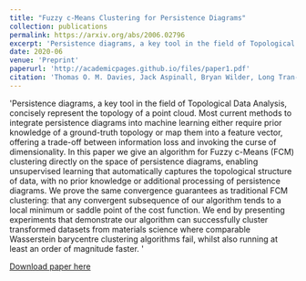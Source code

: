 ```yaml
---
title: "Fuzzy c-Means Clustering for Persistence Diagrams"
collection: publications
permalink: https://arxiv.org/abs/2006.02796
excerpt: 'Persistence diagrams, a key tool in the field of Topological Data Analysis, concisely represent the topology of a point cloud. Most current methods to integrate persistence diagrams into machine learning either require prior knowledge of a ground-truth topology or map them into a feature vector, offering a trade-off between information loss and invoking the curse of dimensionality. In this paper we give an algorithm for Fuzzy c-Means (FCM) clustering directly on the space of persistence diagrams, enabling unsupervised learning that automatically captures the topological structure of data, with no prior knowledge or additional processing of persistence diagrams. We prove the same convergence guarantees as traditional FCM clustering: that any convergent subsequence of our algorithm tends to a local minimum or saddle point of the cost function. We end by presenting experiments that demonstrate our algorithm can successfully cluster transformed datasets from materials science where comparable Wasserstein barycentre clustering algorithms fail, whilst also running at least an order of magnitude faster. '
date: 2020-06
venue: 'Preprint'
paperurl: 'http://academicpages.github.io/files/paper1.pdf'
citation: 'Thomas O. M. Davies, Jack Aspinall, Bryan Wilder, Long Tran-Thanh. &quot;Fuzzy c-Means Clustering for Persistence Diagrams&quot; <i>arXiv:2006.02796</i> (2020).'
---
```

'Persistence diagrams, a key tool in the field of Topological Data Analysis, concisely represent the topology of a point cloud. Most current methods to integrate persistence diagrams into machine learning either require prior knowledge of a ground-truth topology or map them into a feature vector, offering a trade-off between information loss and invoking the curse of dimensionality. In this paper we give an algorithm for Fuzzy c-Means (FCM) clustering directly on the space of persistence diagrams, enabling unsupervised learning that automatically captures the topological structure of data, with no prior knowledge or additional processing of persistence diagrams. We prove the same convergence guarantees as traditional FCM clustering: that any convergent subsequence of our algorithm tends to a local minimum or saddle point of the cost function. We end by presenting experiments that demonstrate our algorithm can successfully cluster transformed datasets from materials science where comparable Wasserstein barycentre clustering algorithms fail, whilst also running at least an order of magnitude faster. '

[Download paper here](https://arxiv.org/abs/2006.02796)
